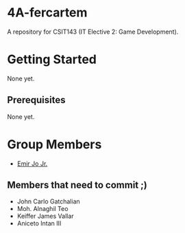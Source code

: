 # 4A-fercartem
A repository for CSIT143 (IT Elective 2: Game Development).

# Getting Started
None yet.

## Prerequisites
None yet.

# Group Members
- [Emir Jo Jr.](https://www.silemi5.me)

## Members that need to commit ;)
- John Carlo Gatchalian
- Moh. Alnaghil Teo
- Keiffer James Vallar
- Aniceto Intan III
